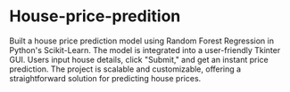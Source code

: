 # House-price-predition
Built a house price prediction model using Random Forest Regression in Python's Scikit-Learn. The model is integrated into a user-friendly Tkinter GUI. Users input house details, click "Submit," and get an instant price prediction. The project is scalable and customizable, offering a straightforward solution for predicting house prices.
